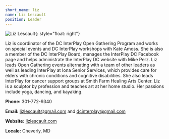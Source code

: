 ```yaml
---
short_name: liz
name: Liz Lescault
position: Leader
---
```

![Liz Lescault](/assets/images/Liz-Lescault.jpg "Liz Lescault"){: style="float: right"}

Liz is coordinator of the DC InterPlay Open Gathering Program and works on special events and DC InterPlay workshops with Kate Amoss. She is also a member of the DC InterPlay Board, manages the InterPlay DC Facebook page and helps administrate the InterPlay DC website with Mike Perz. Liz leads Open Gathering events alternating with a team of other leaders as well as leading InterPlay at Iona Senior Services, which provides care for elders with chronic conditions and cognitive disabilities. She also leads InterPlay for cancer support groups at Smith Farm Healing Arts Center. Liz is a sculptor by profession and teaches art at her home studio. Her passions include yoga, dancing, and kayaking.

**Phone:** 301-772-9340

**Email:** <lizlescault@gmail.com> and <dcinterplay@gmail.com>

**Website:** <a href="https://www.lizlescault.com/" target="_blank">lizlescault.com</a>

**Locale:** Cheverly, MD
